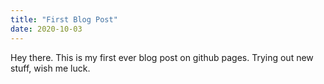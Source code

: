 ```yaml
---
title: "First Blog Post"
date: 2020-10-03
---
```


Hey there.
This is my first ever blog post on github pages.
Trying out new stuff, wish me luck.
